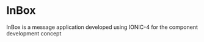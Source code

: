 # InBox
InBox is a message application developed using IONIC-4 for the component development concept 
